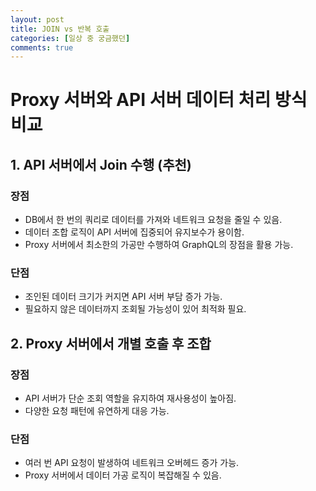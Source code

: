 ```yaml
---
layout: post
title: JOIN vs 반복 호출
categories: [일상 중 궁금했던]
comments: true
---
```


# Proxy 서버와 API 서버 데이터 처리 방식 비교

## 1. API 서버에서 Join 수행 (추천)
### 장점
- DB에서 한 번의 쿼리로 데이터를 가져와 네트워크 요청을 줄일 수 있음.
- 데이터 조합 로직이 API 서버에 집중되어 유지보수가 용이함.
- Proxy 서버에서 최소한의 가공만 수행하여 GraphQL의 장점을 활용 가능.

### 단점
- 조인된 데이터 크기가 커지면 API 서버 부담 증가 가능.
- 필요하지 않은 데이터까지 조회될 가능성이 있어 최적화 필요.

## 2. Proxy 서버에서 개별 호출 후 조합
### 장점
- API 서버가 단순 조회 역할을 유지하여 재사용성이 높아짐.
- 다양한 요청 패턴에 유연하게 대응 가능.

### 단점
- 여러 번 API 요청이 발생하여 네트워크 오버헤드 증가 가능.
- Proxy 서버에서 데이터 가공 로직이 복잡해질 수 있음.
